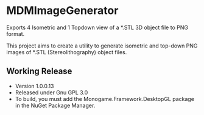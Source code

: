 # MDMImageGenerator
Exports 4 Isometric and 1 Topdown view of a *.STL 3D object file to PNG format.

This project aims to create a utility to generate isometric and top-down PNG images of *.STL (Stereolithography) object files.

## Working Release 

  *  Version 1.0.0.13
  *  Released under Gnu GPL 3.0
  *  To build, you must add the Monogame.Framework.DesktopGL package in the NuGet Package Manager.
